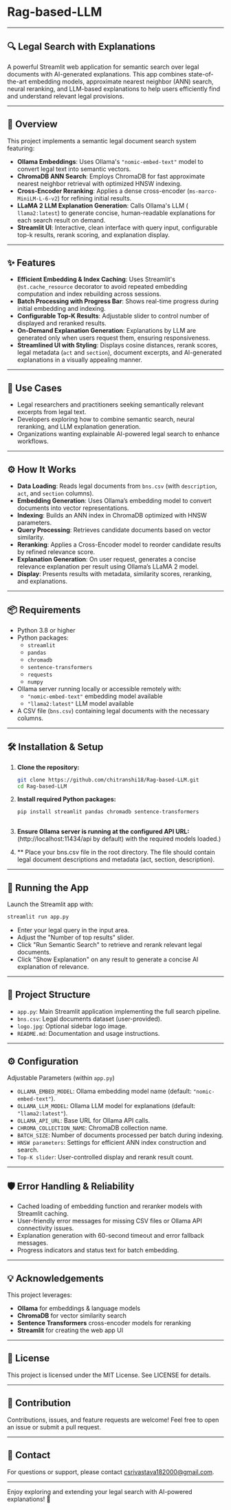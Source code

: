 # Rag-based-LLM

---

## 🔍 Legal Search with Explanations

A powerful Streamlit web application for semantic search over legal documents with AI-generated explanations. This app combines state-of-the-art embedding models, approximate nearest neighbor (ANN) search, neural reranking, and LLM-based explanations to help users efficiently find and understand relevant legal provisions.


---

## 🚀 Overview
This project implements a semantic legal document search system featuring:
- **Ollama Embeddings**: Uses Ollama's `"nomic-embed-text"` model to convert legal text into semantic vectors.  
- **ChromaDB ANN Search**: Employs ChromaDB for fast approximate nearest neighbor retrieval with optimized HNSW indexing.  
- **Cross-Encoder Reranking**: Applies a dense cross-encoder (`ms-marco-MiniLM-L-6-v2`) for refining initial results.  
- **LLaMA 2 LLM Explanation Generation**: Calls Ollama's LLM ( `llama2:latest`) to generate concise, human-readable explanations for each search result on demand.  
- **Streamlit UI**: Interactive, clean interface with query input, configurable top-k results, rerank scoring, and explanation display.



---
## ✨ Features

- **Efficient Embedding & Index Caching**: Uses Streamlit's `@st.cache_resource` decorator to avoid repeated embedding computation and index rebuilding across sessions.  
- **Batch Processing with Progress Bar**: Shows real-time progress during initial embedding and indexing.  
- **Configurable Top-K Results**: Adjustable slider to control number of displayed and reranked results.  
- **On-Demand Explanation Generation**: Explanations by LLM are generated only when users request them, ensuring responsiveness.  
- **Streamlined UI with Styling**: Displays cosine distances, rerank scores, legal metadata (`act` and `section`), document excerpts, and AI-generated explanations in a visually appealing manner.

---

## 💼 Use Cases

- Legal researchers and practitioners seeking semantically relevant excerpts from legal text.  
- Developers exploring how to combine semantic search, neural reranking, and LLM explanation generation.  
- Organizations wanting explainable AI-powered legal search to enhance workflows.

---

## ⚙️ How It Works

- **Data Loading**: Reads legal documents from `bns.csv` (with `description`, `act`, and `section` columns).  
- **Embedding Generation**: Uses Ollama’s embedding model to convert documents into vector representations.  
- **Indexing**: Builds an ANN index in ChromaDB optimized with HNSW parameters.  
- **Query Processing**: Retrieves candidate documents based on vector similarity.  
- **Reranking**: Applies a Cross-Encoder model to reorder candidate results by refined relevance score.  
- **Explanation Generation**: On user request, generates a concise relevance explanation per result using Ollama’s LLaMA 2 model.  
- **Display**: Presents results with metadata, similarity scores, reranking, and explanations.

---

## 📦 Requirements


- Python 3.8 or higher  
- Python packages:  
  - `streamlit`  
  - `pandas` 
  - `chromadb`  
  - `sentence-transformers`  
  - `requests`  
  - `numpy`  
- Ollama server running locally or accessible remotely with:  
  - `"nomic-embed-text"` embedding model available  
  - `"llama2:latest"` LLM model available  
- A CSV file (`bns.csv`) containing legal documents with the necessary columns.


---

## 🛠️ Installation & Setup

1. **Clone the repository:**
   ```bash
   git clone https://github.com/chitranshi18/Rag-based-LLM.git
   cd Rag-based-LLM

2. **Install required Python packages:**
   ```bash
   pip install streamlit pandas chromadb sentence-transformers  
      
4. **Ensure Ollama server is running at the configured API URL:**
(http://localhost:11434/api by default) with the required models loaded.)

5. ** Place your bns.csv file in the root directory. The file should contain legal document descriptions and metadata (act, section, description).
  
  
---

## 🚀 Running the App

Launch the Streamlit app with:
   ```bash
   streamlit run app.py  
   ```
    
- Enter your legal query in the input area.
- Adjust the "Number of top results" slider.
- Click "Run Semantic Search" to retrieve and rerank relevant legal documents.
- Click "Show Explanation" on any result to generate a concise AI explanation of relevance.


---

## 📝 Project Structure

- `app.py`: Main Streamlit application implementing the full search pipeline.  
- `bns.csv`: Legal documents dataset (user-provided).  
- `logo.jpg`: Optional sidebar logo image.  
- `README.md`: Documentation and usage instructions.


---

## ⚙️ Configuration

Adjustable Parameters (within `app.py`)

- `OLLAMA_EMBED_MODEL`: Ollama embedding model name (default: `"nomic-embed-text"`).  
- `OLLAMA_LLM_MODEL`: Ollama LLM model for explanations (default: `"llama2:latest"`).  
- `OLLAMA_API_URL`: Base URL for Ollama API calls.  
- `CHROMA_COLLECTION_NAME`: ChromaDB collection name.  
- `BATCH_SIZE`: Number of documents processed per batch during indexing.  
- `HNSW parameters`: Settings for efficient ANN index construction and search.  
- `Top-K slider`: User-controlled display and rerank result count.


---

## 🛡️ Error Handling & Reliability

- Cached loading of embedding function and reranker models with Streamlit caching.  
- User-friendly error messages for missing CSV files or Ollama API connectivity issues.  
- Explanation generation with 60-second timeout and error fallback messages.  
- Progress indicators and status text for batch embedding.


---

## 💡 Acknowledgements

This project leverages:

- **Ollama** for embeddings & language models  
- **ChromaDB** for vector similarity search  
- **Sentence Transformers** cross-encoder models for reranking  
- **Streamlit** for creating the web app UI


---

## 📄 License

This project is licensed under the MIT License. See LICENSE for details.


---

## 🤝 Contribution

Contributions, issues, and feature requests are welcome! Feel free to open an issue or submit a pull request.


---

## 🔗 Contact
For questions or support, please contact csrivastava182000@gmail.com.


---

Enjoy exploring and extending your legal search with AI-powered explanations! 🚀



